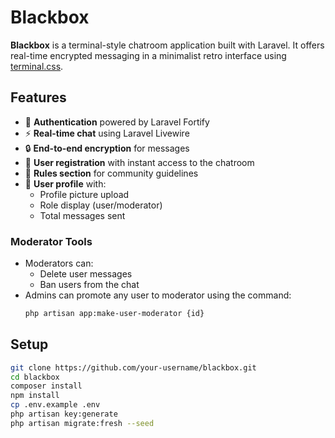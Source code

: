 # Blackbox

**Blackbox** is a terminal-style chatroom application built with Laravel. It offers real-time encrypted messaging in a minimalist retro interface using [terminal.css](https://terminalcss.xyz).

## Features

- 🔐 **Authentication** powered by Laravel Fortify
- ⚡ **Real-time chat** using Laravel Livewire
- 🔒 **End-to-end encryption** for messages
- 📝 **User registration** with instant access to the chatroom
- 🧾 **Rules section** for community guidelines
- 👤 **User profile** with:
  - Profile picture upload
  - Role display (user/moderator)
  - Total messages sent

### Moderator Tools

- Moderators can:
  - Delete user messages
  - Ban users from the chat
- Admins can promote any user to moderator using the command:
  ```bash
  php artisan app:make-user-moderator {id}

## Setup
```bash
git clone https://github.com/your-username/blackbox.git
cd blackbox
composer install
npm install
cp .env.example .env
php artisan key:generate
php artisan migrate:fresh --seed
